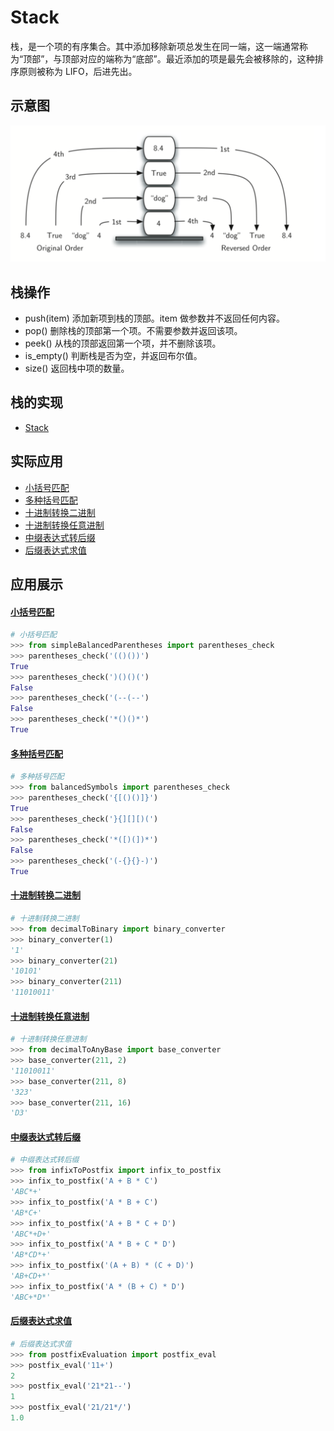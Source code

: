 Stack
======
栈，是一个项的有序集合。其中添加移除新项总发生在同一端，这一端通常称为“顶部”，与顶部对应的端称为“底部”。最近添加的项是最先会被移除的，这种排序原则被称为 LIFO，后进先出。

示意图
------
![](Image/simplereversal.png)

栈操作
------
* push(item) 添加新项到栈的顶部。item 做参数并不返回任何内容。
* pop() 删除栈的顶部第一个项。不需要参数并返回该项。
* peek() 从栈的顶部返回第一个项，并不删除该项。
* is_empty() 判断栈是否为空，并返回布尔值。
* size() 返回栈中项的数量。

栈的实现
------
* [Stack](Stack.py)

实际应用
------
* [小括号匹配](#小括号匹配)
* [多种括号匹配](#多种括号匹配)
* [十进制转换二进制](#十进制转换二进制)
* [十进制转换任意进制](#十进制转换任意进制)
* [中缀表达式转后缀](#中缀表达式转后缀)
* [后缀表达式求值](#后缀表达式求值)

应用展示
------
#### [小括号匹配](simpleBalancedParentheses.py)
```Python
# 小括号匹配
>>> from simpleBalancedParentheses import parentheses_check
>>> parentheses_check('(()())')
True
>>> parentheses_check(')()()(')
False
>>> parentheses_check('(--(--')
False
>>> parentheses_check('*()()*')
True
```

#### [多种括号匹配](balancedSymbols.py)
```Python
# 多种括号匹配
>>> from balancedSymbols import parentheses_check
>>> parentheses_check('{[()()]}')
True
>>> parentheses_check('}{][][)(')
False
>>> parentheses_check('*([)(])*')
False
>>> parentheses_check('(-{}{}-)')
True
```

#### [十进制转换二进制](decimalToBinary.py)
```Python
# 十进制转换二进制
>>> from decimalToBinary import binary_converter
>>> binary_converter(1)
'1'
>>> binary_converter(21)
'10101'
>>> binary_converter(211)
'11010011'
```

#### [十进制转换任意进制](decimalToAnyBase.py)
```Python
# 十进制转换任意进制
>>> from decimalToAnyBase import base_converter
>>> base_converter(211, 2)
'11010011'
>>> base_converter(211, 8)
'323'
>>> base_converter(211, 16)
'D3'
```

#### [中缀表达式转后缀](infixToPostfix.py)
```Python
# 中缀表达式转后缀
>>> from infixToPostfix import infix_to_postfix
>>> infix_to_postfix('A + B * C')
'ABC*+'
>>> infix_to_postfix('A * B + C')
'AB*C+'
>>> infix_to_postfix('A + B * C + D')
'ABC*+D+'
>>> infix_to_postfix('A * B + C * D')
'AB*CD*+'
>>> infix_to_postfix('(A + B) * (C + D)')
'AB+CD+*'
>>> infix_to_postfix('A * (B + C) * D')
'ABC+*D*'
```

#### [后缀表达式求值](postfixEvaluation.py)
```Python
# 后缀表达式求值
>>> from postfixEvaluation import postfix_eval
>>> postfix_eval('11+')
2
>>> postfix_eval('21*21--')
1
>>> postfix_eval('21/21*/')
1.0
```
